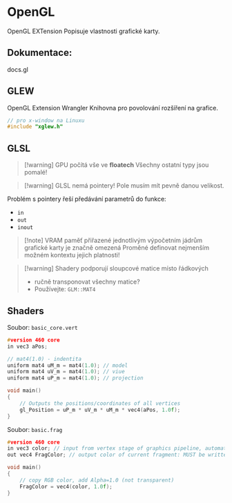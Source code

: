 # OpenGL

OpenGL EXTension
Popisuje vlastnosti grafické karty.

## Dokumentace:
docs.gl
## GLEW
OpenGL Extension Wrangler
Knihovna pro povolování rozšíření na grafice.

```Cpp
// pro x-window na Linuxu
#include "xglew.h"
```

## GLSL

> [!warning] GPU počítá vše ve **floatech**
> Všechny ostatní typy jsou pomalé!

> [!warning] GLSL nemá pointery!
> Pole musím mít pevně danou velikost.

Problém s pointery řeší předávání parametrů do funkce:
- `in`
- `out`
- `inout`

> [!note] VRAM paměť přiřazené jednotlivým výpočetním jádrům grafické karty je značně omezená
> Proměné definovat nejmenším možném kontextu jejich platnosti!

> [!warning] Shadery podporují sloupcové matice místo řádkových
> - ručně transponovat všechny matice?
> - Používejte: `GLM::MAT4`


## Shaders
Soubor: `basic_core.vert`
```C
#version 460 core
in vec3 aPos;

// mat4(1.0) - indentita
uniform mat4 uM_m = mat4(1.0); // model
uniform mat4 uV_m = mat4(1.0); // viue
uniform mat4 uP_m = mat4(1.0); // projection

void main()
{
    // Outputs the positions/coordinates of all vertices
    gl_Position = uP_m * uV_m * uM_m * vec4(aPos, 1.0f);
}
```

Soubor: `basic.frag`
```C
#version 460 core
in vec3 color; // input from vertex stage of graphics pipeline, automatically interpolated
out vec4 FragColor; // output color of current fragment: MUST be written

void main()
{
    // copy RGB color, add Alpha=1.0 (not transparent)
    FragColor = vec4(color, 1.0f); 
}
```